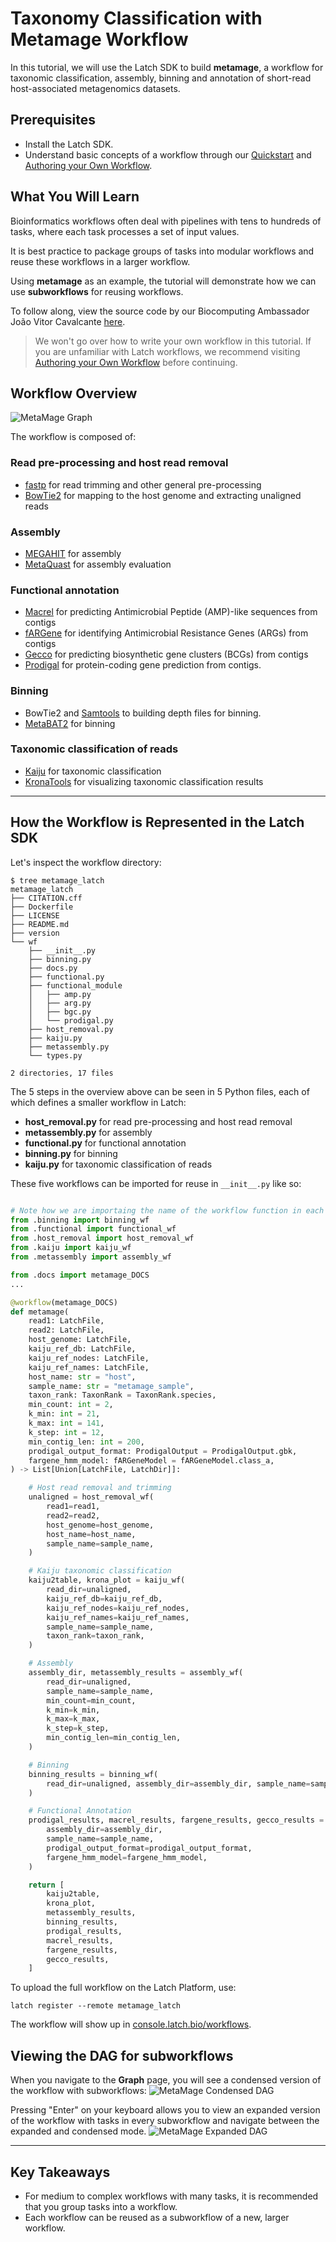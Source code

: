 # Taxonomy Classification with Metamage Workflow

In this tutorial, we will use the Latch SDK to build **metamage**, a workflow for taxonomic classification, assembly, binning and annotation of short-read host-associated metagenomics datasets.

## Prerequisites

* Install the Latch SDK.
* Understand basic concepts of a workflow through our [Quickstart](../getting_started/quick_start.md) and [Authoring your Own Workflow](../getting_started/authoring_your_workflow.md).

## What You Will Learn

Bioinformatics workflows often deal with pipelines with tens to hundreds of tasks, where each task processes a set of input values.

It is best practice to package groups of tasks into modular workflows and reuse these workflows in a larger workflow.

Using **metamage** as an example, the tutorial will demonstrate how we can use **subworkflows** for reusing workflows.

To follow along, view the source code by our Biocomputing Ambassador João Vitor Cavalcante [here](https://github.com/jvfe/metamage_latch).

> We won't go over how to write your own workflow in this tutorial. If you are unfamiliar with Latch workflows, we recommend visiting [Authoring your Own Workflow](../getting_started/authoring_your_workflow.md) before continuing.

## Workflow Overview

![MetaMage Graph](https://i.imgur.com/Fo464EY.png)

The workflow is composed of:

### Read pre-processing and host read removal

* [fastp](https://github.com/OpenGene/fastp) for read trimming and other general pre-processing
* [BowTie2](https://github.com/BenLangmead/bowtie2) for mapping to the host genome and extracting unaligned reads

### Assembly

* [MEGAHIT](https://github.com/voutcn/megahit) for assembly
* [MetaQuast](https://github.com/ablab/quast) for assembly evaluation

### Functional annotation

* [Macrel](https://github.com/BigDataBiology/macrel) for predicting Antimicrobial Peptide
    (AMP)-like sequences from contigs
* [fARGene](https://github.com/fannyhb/fargene) for identifying Antimicrobial Resistance Genes
    (ARGs) from contigs
* [Gecco](https://github.com/zellerlab/GECCO) for predicting biosynthetic gene clusters
    (BCGs) from contigs
* [Prodigal](https://github.com/hyattpd/Prodigal) for protein-coding
    gene prediction from contigs.

### Binning

* BowTie2 and [Samtools](https://github.com/samtools/samtools) to
    building depth files for binning.
* [MetaBAT2](https://bitbucket.org/berkeleylab/metabat/src/master/) for
    binning

### Taxonomic classification of reads

* [Kaiju](https://github.com/bioinformatics-centre/kaiju) for
    taxonomic classification
* [KronaTools](https://github.com/marbl/Krona/wiki/KronaTools) for
    visualizing taxonomic classification results

---

## How the Workflow is Represented in the Latch SDK

Let's inspect the workflow directory:

```console
$ tree metamage_latch
metamage_latch
├── CITATION.cff
├── Dockerfile
├── LICENSE
├── README.md
├── version
└── wf
    ├── __init__.py
    ├── binning.py
    ├── docs.py
    ├── functional.py
    ├── functional_module
    │   ├── amp.py
    │   ├── arg.py
    │   ├── bgc.py
    │   └── prodigal.py
    ├── host_removal.py
    ├── kaiju.py
    ├── metassembly.py
    └── types.py

2 directories, 17 files
```

The 5 steps in the overview above can be seen in 5 Python files, each of which defines a smaller workflow in Latch:

* **host_removal.py** for read pre-processing and host read removal
* **metassembly.py** for assembly
* **functional.py** for functional annotation
* **binning.py** for binning
* **kaiju.py** for taxonomic classification of reads

These five workflows can be imported for reuse in `__init__.py` like so:

```python

# Note how we are importaing the name of the workflow function in each Python file
from .binning import binning_wf
from .functional import functional_wf
from .host_removal import host_removal_wf
from .kaiju import kaiju_wf
from .metassembly import assembly_wf

from .docs import metamage_DOCS
...

@workflow(metamage_DOCS)
def metamage(
    read1: LatchFile,
    read2: LatchFile,
    host_genome: LatchFile,
    kaiju_ref_db: LatchFile,
    kaiju_ref_nodes: LatchFile,
    kaiju_ref_names: LatchFile,
    host_name: str = "host",
    sample_name: str = "metamage_sample",
    taxon_rank: TaxonRank = TaxonRank.species,
    min_count: int = 2,
    k_min: int = 21,
    k_max: int = 141,
    k_step: int = 12,
    min_contig_len: int = 200,
    prodigal_output_format: ProdigalOutput = ProdigalOutput.gbk,
    fargene_hmm_model: fARGeneModel = fARGeneModel.class_a,
) -> List[Union[LatchFile, LatchDir]]:

    # Host read removal and trimming
    unaligned = host_removal_wf(
        read1=read1,
        read2=read2,
        host_genome=host_genome,
        host_name=host_name,
        sample_name=sample_name,
    )

    # Kaiju taxonomic classification
    kaiju2table, krona_plot = kaiju_wf(
        read_dir=unaligned,
        kaiju_ref_db=kaiju_ref_db,
        kaiju_ref_nodes=kaiju_ref_nodes,
        kaiju_ref_names=kaiju_ref_names,
        sample_name=sample_name,
        taxon_rank=taxon_rank,
    )

    # Assembly
    assembly_dir, metassembly_results = assembly_wf(
        read_dir=unaligned,
        sample_name=sample_name,
        min_count=min_count,
        k_min=k_min,
        k_max=k_max,
        k_step=k_step,
        min_contig_len=min_contig_len,
    )

    # Binning
    binning_results = binning_wf(
        read_dir=unaligned, assembly_dir=assembly_dir, sample_name=sample_name
    )

    # Functional Annotation
    prodigal_results, macrel_results, fargene_results, gecco_results = functional_wf(
        assembly_dir=assembly_dir,
        sample_name=sample_name,
        prodigal_output_format=prodigal_output_format,
        fargene_hmm_model=fargene_hmm_model,
    )

    return [
        kaiju2table,
        krona_plot,
        metassembly_results,
        binning_results,
        prodigal_results,
        macrel_results,
        fargene_results,
        gecco_results,
    ]
```

To upload the full workflow on the Latch Platform, use:

```console
latch register --remote metamage_latch
```

The workflow will show up in [console.latch.bio/workflows](https://console.latch.bio/workflows).

## Viewing the DAG for subworkflows

When you navigate to the **Graph** page, you will see a condensed version of the workflow with subworkflows:
![MetaMage Condensed DAG](../assets/metamage-dag.png)

Pressing "Enter" on your keyboard allows you to view an expanded version of the workflow with tasks in every subworkflow and navigate between the expanded and condensed mode.
![MetaMage Expanded DAG](../assets/expanded-metamage-dag.png)

---

## Key Takeaways

* For medium to complex workflows with many tasks, it is recommended that you group tasks into a workflow.
* Each workflow can be reused as a subworkflow of a new, larger workflow.
